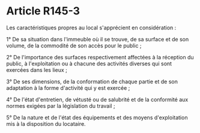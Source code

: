 # Article R145-3

Les caractéristiques propres au local s'apprécient en considération :

1° De sa situation dans l'immeuble où il se trouve, de sa surface et de son volume, de la commodité de son accès pour le public ;

2° De l'importance des surfaces respectivement affectées à la réception du public, à l'exploitation ou à chacune des activités diverses qui sont exercées dans les lieux ;

3° De ses dimensions, de la conformation de chaque partie et de son adaptation à la forme d'activité qui y est exercée ;

4° De l'état d'entretien, de vétusté ou de salubrité et de la conformité aux normes exigées par la législation du travail ;

5° De la nature et de l'état des équipements et des moyens d'exploitation mis à la disposition du locataire.

